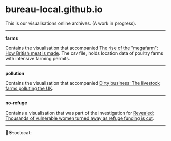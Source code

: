 # bureau-local.github.io

This is our visualisations online archives. (A work in progress).

-----

**farms**

Contains the visualisation that accompanied [The rise of the "megafarm": How British meat is made](https://www.thebureauinvestigates.com/stories/2017-07-17/megafarms-uk-intensive-farming-meat). The csv file, holds location data of poultry farms with intensive farming permits.

-----

**pollution**

Contains the visualisation that accompanied [Dirty business: The livestock farms polluting the UK](https://www.thebureauinvestigates.com/stories/2017-08-21/farming-pollution-fish-uk).

-----

**no-refuge**

Contains a visualisation that was part of the investigation for [Revealed: Thousands of vulnerable women turned away as refuge funding is cut](https://www.thebureauinvestigates.com/stories/2017-10-16/a-system-at-breaking-point).

-----

:angel::sunny::octocat:
